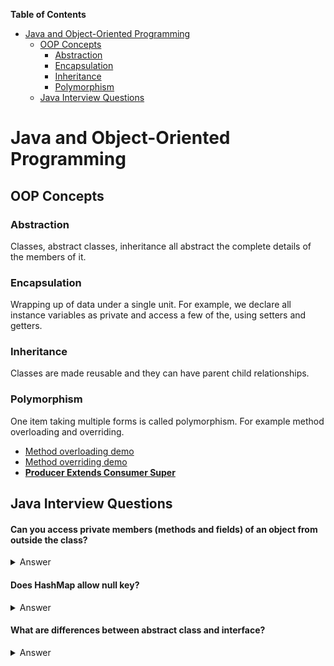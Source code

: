 <!-- START doctoc generated TOC please keep comment here to allow auto update -->
<!-- DON'T EDIT THIS SECTION, INSTEAD RE-RUN doctoc TO UPDATE -->
**Table of Contents**

- [Java and Object-Oriented Programming](#java-and-object-oriented-programming)
  - [OOP Concepts](#oop-concepts)
    - [Abstraction](#abstraction)
    - [Encapsulation](#encapsulation)
    - [Inheritance](#inheritance)
    - [Polymorphism](#polymorphism)
  - [Java Interview Questions](#java-interview-questions)

<!-- END doctoc generated TOC please keep comment here to allow auto update -->

# Java and Object-Oriented Programming

## OOP Concepts

### Abstraction
Classes, abstract classes, inheritance all abstract the complete details of the members of it.

### Encapsulation
Wrapping up of data under a single unit. For example, we declare all instance variables as private and access a few of the, using setters and getters.

### Inheritance
Classes are made reusable and they can have parent child relationships.

### Polymorphism
One item taking multiple forms is called polymorphism. For example method overloading and overriding.

- [Method overloading demo](https://github.com/PardhuMadipalli/coding-practice/blob/main/javapractice/MethodOverloadingDemo.java)
- [Method overriding demo](https://github.com/PardhuMadipalli/coding-practice/blob/main/javapractice/MethodOverridingDemo.java)
- **[Producer Extends Consumer Super](https://stackoverflow.com/questions/4343202/difference-between-super-t-and-extends-t-in-java/4343547#4343547)**

## Java Interview Questions

#### Can you access private members (methods and fields) of an object from outside the class?
<details>
  <summary>Answer</summary>
Yes, we can access them using Java reflection API. 
Check this [GeeksforGeeks article](https://www.geeksforgeeks.org/how-to-access-private-field-and-method-using-reflection-in-java) to understand how to do it.
</details>

#### Does HashMap allow null key?
<details>
  <summary>Answer</summary>
Yes, one null key.
</details>

#### What are differences between abstract class and interface?
<details>
  <summary>Answer</summary>
  - Multiple interfaces can be implemented by a single class. It is not possible extend multiple abstract classes.
  - Abstract class should be used when there is a parent-child relationship. Interface is used when you want to define only a partial behaviour.
</details>

